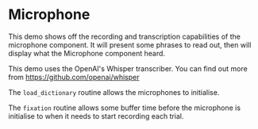 # Microphone

This demo shows off the recording and transcription capabilities of the microphone component. It will present some phrases to read out, then will display what the Microphone component heard.

This demo uses the OpenAI's Whisper transcriber. You can find out more from https://github.com/openai/whisper

The ```load_dictionary``` routine allows the microphones to initialise.

The ```fixation``` routine allows some buffer time before the microphone is initialise to when it needs to start recording each trial.
